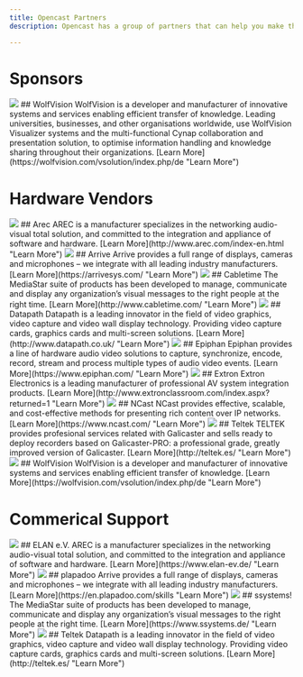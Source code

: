 ```yaml
---
title: Opencast Partners
description: Opencast has a group of partners that can help you make the most informed decisions when designing and deploying your custom video capture solution. We strive to build a healthy ecosystem of consultants and technology providers all of which have been vetted by the community and validated by its users.

---
```


# Sponsors

<img class="feature-image-left" src="http://www.opencast.org/wp-content/uploads/2017/06/Wolfvision-sponsor_gross.jpg">
## WolfVision
WolfVision is a developer and manufacturer of innovative systems and services enabling efficient transfer of knowledge. Leading universities, businesses, and other organisations worldwide, use WolfVision Visualizer systems and the multi-functional Cynap collaboration and presentation solution, to optimise information handling and knowledge sharing throughout their organizations.
[Learn More](https://wolfvision.com/vsolution/index.php/de "Learn More")

# Hardware Vendors

<img class="feature-image-left" src="http://www.opencast.org/wp-content/uploads/2018/03/arec.png">
## Arec
AREC is a manufacturer specializes in the networking audio-visual total solution, and committed to the integration and appliance of software and hardware.
[Learn More](http://www.arec.com/index-en.html "Learn More")

<img class="feature-image-right" src="http://www.opencast.org/wp-content/uploads/2015/03/arrive.png">
## Arrive
Arrive provides a full range of displays, cameras and microphones – we integrate with all leading industry manufacturers.
[Learn More](https://arrivesys.com/ "Learn More")

<img class="feature-image-left" src="http://www.opencast.org/wp-content/uploads/2015/03/cabletime.png">
## Cabletime
The MediaStar suite of products has been developed to manage, communicate and display any organization’s visual messages to the right people at the right time.
[Learn More](http://www.cabletime.com/ "Learn More")

<img class="feature-image-right" src="http://www.opencast.org/wp-content/uploads/2015/03/datapath1.png">
## Datapath
Datapath is a leading innovator in the field of video graphics, video capture and video wall display technology. Providing video capture cards, graphics cards and multi-screen solutions.
[Learn More](http://www.datapath.co.uk/ "Learn More")

<img class="feature-image-left" src="http://www.opencast.org/wp-content/uploads/2015/03/epiphan.png">
## Epiphan
Epiphan provides a line of hardware audio video solutions to capture, synchronize, encode, record, stream and process multiple types of audio video events.
[Learn More](https://www.epiphan.com/ "Learn More")

<img class="feature-image-right" src="http://www.opencast.org/wp-content/uploads/2015/03/extron.png">
## Extron
Extron Electronics is a leading manufacturer of professional AV system integration products.
[Learn More](http://www.extronclassroom.com/index.aspx?returned=1 "Learn More")

<img class="feature-image-left" src="http://www.opencast.org/wp-content/uploads/2015/03/ncast1.png">
## NCast
NCast provides effective, scalable, and cost-effective methods for presenting rich content over IP networks.
[Learn More](https://www.ncast.com/ "Learn More")

<img class="feature-image-right" src="http://www.opencast.org/wp-content/uploads/2015/02/teltek.png">
## Teltek
TELTEK provides profesional services related with Galicaster and sells ready to deploy recorders based on Galicaster-PRO: a professional grade, greatly improved version of Galicaster.
[Learn More](http://teltek.es/ "Learn More")

<img class="feature-image-left" src="http://www.opencast.org/wp-content/uploads/2017/06/Wolfvision-sponsor_gross.jpg">
## WolfVision
WolfVision is a developer and manufacturer of innovative systems and services enabling efficient transfer of knowledge.
[Learn More](https://wolfvision.com/vsolution/index.php/de "Learn More")

# Commerical Support

<img class="feature-image-left" src="http://www.opencast.org/wp-content/uploads/2018/03/elan.png">
## ELAN e.V.
AREC is a manufacturer specializes in the networking audio-visual total solution, and committed to the integration and appliance of software and hardware.
[Learn More](https://www.elan-ev.de/ "Learn More")

<img class="feature-image-right" src="http://www.opencast.org/wp-content/uploads/2018/03/plapadoo.png">
## plapadoo
Arrive provides a full range of displays, cameras and microphones – we integrate with all leading industry manufacturers.
[Learn More](https://en.plapadoo.com/skills "Learn More")

<img class="feature-image-left" src="http://www.opencast.org/wp-content/uploads/2018/03/ssystems.png">
## ssystems!
The MediaStar suite of products has been developed to manage, communicate and display any organization’s visual messages to the right people at the right time.
[Learn More](https://www.ssystems.de/ "Learn More")

<img class="feature-image-right" src="http://www.opencast.org/wp-content/uploads/2015/02/teltek.png">
## Teltek
Datapath is a leading innovator in the field of video graphics, video capture and video wall display technology. Providing video capture cards, graphics cards and multi-screen solutions.
[Learn More](http://teltek.es/ "Learn More")
